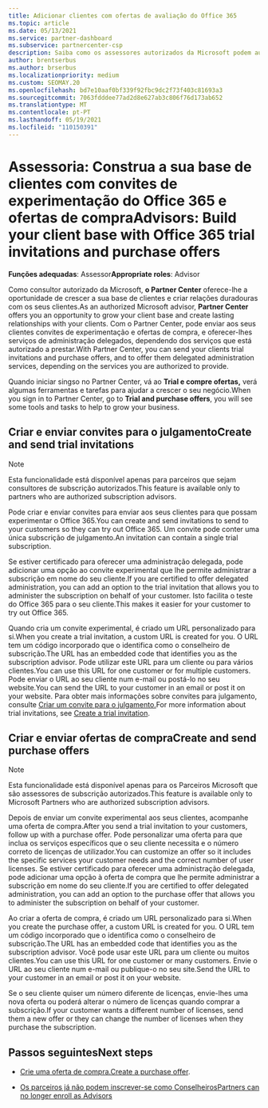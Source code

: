 ```yaml
---
title: Adicionar clientes com ofertas de avaliação do Office 365
ms.topic: article
ms.date: 05/13/2021
ms.service: partner-dashboard
ms.subservice: partnercenter-csp
description: Saiba como os assessores autorizados da Microsoft podem aumentar as suas subscrições do Office 365. Crie e envie convites para o julgamento do Office 365 e ofertas de compra aos clientes.
author: brentserbus
ms.author: brserbus
ms.localizationpriority: medium
ms.custom: SEOMAY.20
ms.openlocfilehash: bd7e10aaf0bf339f92fbc9dc2f73f403c81693a3
ms.sourcegitcommit: 7063fdddee77ad2d8e627ab3c806f76d173ab652
ms.translationtype: MT
ms.contentlocale: pt-PT
ms.lasthandoff: 05/19/2021
ms.locfileid: "110150391"
---
```

# <a name="advisors-build-your-client-base-with-office-365-trial-invitations-and-purchase-offers"></a><span data-ttu-id="9079e-104">Assessoria: Construa a sua base de clientes com convites de experimentação do Office 365 e ofertas de compra</span><span class="sxs-lookup"><span data-stu-id="9079e-104">Advisors: Build your client base with Office 365 trial invitations and purchase offers</span></span>


<span data-ttu-id="9079e-105">**Funções adequadas**: Assessor</span><span class="sxs-lookup"><span data-stu-id="9079e-105">**Appropriate roles**: Advisor</span></span>


<span data-ttu-id="9079e-106">Como consultor autorizado da Microsoft, **o Partner Center** oferece-lhe a oportunidade de crescer a sua base de clientes e criar relações duradouras com os seus clientes.</span><span class="sxs-lookup"><span data-stu-id="9079e-106">As an authorized Microsoft advisor, **Partner Center** offers you an opportunity to grow your client base and create lasting relationships with your clients.</span></span> <span data-ttu-id="9079e-107">Com o Partner Center, pode enviar aos seus clientes convites de experimentação e ofertas de compra, e oferecer-lhes serviços de administração delegados, dependendo dos serviços que está autorizado a prestar.</span><span class="sxs-lookup"><span data-stu-id="9079e-107">With Partner Center, you can send your clients trial invitations and purchase offers, and to offer them delegated administration services, depending on the services you are authorized to provide.</span></span>

<span data-ttu-id="9079e-108">Quando iniciar singso no Partner Center, vá ao **Trial e compre ofertas,** verá algumas ferramentas e tarefas para ajudar a crescer o seu negócio.</span><span class="sxs-lookup"><span data-stu-id="9079e-108">When you sign in to Partner Center, go to **Trial and purchase offers**, you will see some tools and tasks to help to grow your business.</span></span>

## <a name="create-and-send-trial-invitations"></a><span data-ttu-id="9079e-109">Criar e enviar convites para o julgamento</span><span class="sxs-lookup"><span data-stu-id="9079e-109">Create and send trial invitations</span></span>

> [!NOTE]
> <span data-ttu-id="9079e-110">Esta funcionalidade está disponível apenas para parceiros que sejam consultores de subscrição autorizados.</span><span class="sxs-lookup"><span data-stu-id="9079e-110">This feature is available only to partners who are authorized subscription advisors.</span></span>

<span data-ttu-id="9079e-111">Pode criar e enviar convites para enviar aos seus clientes para que possam experimentar o Office 365.</span><span class="sxs-lookup"><span data-stu-id="9079e-111">You can create and send invitations to send to your customers so they can try out Office 365.</span></span> <span data-ttu-id="9079e-112">Um convite pode conter uma única subscrição de julgamento.</span><span class="sxs-lookup"><span data-stu-id="9079e-112">An invitation can contain a single trial subscription.</span></span>

<span data-ttu-id="9079e-113">Se estiver certificado para oferecer uma administração delegada, pode adicionar uma opção ao convite experimental que lhe permite administrar a subscrição em nome do seu cliente.</span><span class="sxs-lookup"><span data-stu-id="9079e-113">If you are certified to offer delegated administration, you can add an option to the trial invitation that allows you to administer the subscription on behalf of your customer.</span></span> <span data-ttu-id="9079e-114">Isto facilita o teste do Office 365 para o seu cliente.</span><span class="sxs-lookup"><span data-stu-id="9079e-114">This makes it easier for your customer to try out Office 365.</span></span>

<span data-ttu-id="9079e-115">Quando cria um convite experimental, é criado um URL personalizado para si.</span><span class="sxs-lookup"><span data-stu-id="9079e-115">When you create a trial invitation, a custom URL is created for you.</span></span> <span data-ttu-id="9079e-116">O URL tem um código incorporado que o identifica como o conselheiro de subscrição.</span><span class="sxs-lookup"><span data-stu-id="9079e-116">The URL has an embedded code that identifies you as the subscription advisor.</span></span> <span data-ttu-id="9079e-117">Pode utilizar este URL para um cliente ou para vários clientes.</span><span class="sxs-lookup"><span data-stu-id="9079e-117">You can use this URL for one customer or for multiple customers.</span></span> <span data-ttu-id="9079e-118">Pode enviar o URL ao seu cliente num e-mail ou postá-lo no seu website.</span><span class="sxs-lookup"><span data-stu-id="9079e-118">You can send the URL to your customer in an email or post it on your website.</span></span>
<span data-ttu-id="9079e-119">Para obter mais informações sobre convites para julgamento, consulte [Criar um convite para o julgamento.](advisors-create-a-trial-invitation.md)</span><span class="sxs-lookup"><span data-stu-id="9079e-119">For more information about trial invitations, see [Create a trial invitation](advisors-create-a-trial-invitation.md).</span></span>

## <a name="create-and-send-purchase-offers"></a><span data-ttu-id="9079e-120">Criar e enviar ofertas de compra</span><span class="sxs-lookup"><span data-stu-id="9079e-120">Create and send purchase offers</span></span>

> [!NOTE]
> <span data-ttu-id="9079e-121">Esta funcionalidade está disponível apenas para os Parceiros Microsoft que são assessores de subscrição autorizados.</span><span class="sxs-lookup"><span data-stu-id="9079e-121">This feature is available only to Microsoft Partners who are authorized subscription advisors.</span></span>

<span data-ttu-id="9079e-122">Depois de enviar um convite experimental aos seus clientes, acompanhe uma oferta de compra.</span><span class="sxs-lookup"><span data-stu-id="9079e-122">After you send a trial invitation to your customers, follow up with a purchase offer.</span></span> <span data-ttu-id="9079e-123">Pode personalizar uma oferta para que inclua os serviços específicos que o seu cliente necessita e o número correto de licenças de utilizador.</span><span class="sxs-lookup"><span data-stu-id="9079e-123">You can customize an offer so it includes the specific services your customer needs and the correct number of user licenses.</span></span> <span data-ttu-id="9079e-124">Se estiver certificado para oferecer uma administração delegada, pode adicionar uma opção à oferta de compra que lhe permite administrar a subscrição em nome do seu cliente.</span><span class="sxs-lookup"><span data-stu-id="9079e-124">If you are certified to offer delegated administration, you can add an option to the purchase offer that allows you to administer the subscription on behalf of your customer.</span></span>

<span data-ttu-id="9079e-125">Ao criar a oferta de compra, é criado um URL personalizado para si.</span><span class="sxs-lookup"><span data-stu-id="9079e-125">When you create the purchase offer, a custom URL is created for you.</span></span> <span data-ttu-id="9079e-126">O URL tem um código incorporado que o identifica como o conselheiro de subscrição.</span><span class="sxs-lookup"><span data-stu-id="9079e-126">The URL has an embedded code that identifies you as the subscription advisor.</span></span> <span data-ttu-id="9079e-127">Você pode usar este URL para um cliente ou muitos clientes.</span><span class="sxs-lookup"><span data-stu-id="9079e-127">You can use this URL for one customer or many customers.</span></span> <span data-ttu-id="9079e-128">Envie o URL ao seu cliente num e-mail ou publique-o no seu site.</span><span class="sxs-lookup"><span data-stu-id="9079e-128">Send the URL to your customer in an email or post it on your website.</span></span>

<span data-ttu-id="9079e-129">Se o seu cliente quiser um número diferente de licenças, envie-lhes uma nova oferta ou poderá alterar o número de licenças quando comprar a subscrição.</span><span class="sxs-lookup"><span data-stu-id="9079e-129">If your customer wants a different number of licenses, send them a new offer or they can change the number of licenses when they purchase the subscription.</span></span>

## <a name="next-steps"></a><span data-ttu-id="9079e-130">Passos seguintes</span><span class="sxs-lookup"><span data-stu-id="9079e-130">Next steps</span></span>

- <span data-ttu-id="9079e-131">[Crie uma oferta de compra.](advisor-create-a-purchase-offer.md)</span><span class="sxs-lookup"><span data-stu-id="9079e-131">[Create a purchase offer](advisor-create-a-purchase-offer.md).</span></span>

- [<span data-ttu-id="9079e-132">Os parceiros já não podem inscrever-se como Conselheiros</span><span class="sxs-lookup"><span data-stu-id="9079e-132">Partners can no longer enroll as Advisors</span></span>](advisors-no-csp.md)
